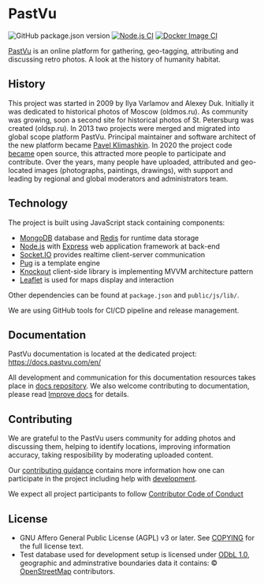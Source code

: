 # PastVu
![GitHub package.json version](https://img.shields.io/github/package-json/v/pastvu/pastvu)
[![Node.js CI](https://github.com/PastVu/pastvu/actions/workflows/node.js.yml/badge.svg)](https://github.com/PastVu/pastvu/actions/workflows/node.js.yml)
[![Docker Image CI](https://github.com/PastVu/pastvu/actions/workflows/docker-image.yml/badge.svg)](https://github.com/PastVu/pastvu/actions/workflows/docker-image.yml)

[PastVu](https://pastvu.com/) is an online platform for gathering, geo-tagging, attributing and discussing retro photos. A look at the history of humanity habitat.

## History

This project was started in 2009 by Ilya Varlamov and Alexey Duk. Initially it
was dedicated to historical photos of Moscow (oldmos.ru). As community was
growing, soon a second site for historical photos of St. Petersburg was
created (oldsp.ru). In 2013 two projects were merged and migrated into global
scope platform PastVu. Principal maintainer and software architect of the new
platform became [Pavel Klimashkin](https://github.com/klimashkin). In 2020 the
project code [became](https://pastvu.com/news/149) open source, this attracted more
people to participate and contribute. Over the years, many people have
uploaded, attributed and geo-located images (photographs, paintings,
drawings), with support and leading by regional and global moderators and
administrators team.

## Technology

The project is built using JavaScript stack containing components:
* [MongoDB](https://www.mongodb.com/) database and [Redis](https://redis.io/) for runtime data storage
* [Node.js](https://nodejs.org/en/) with [Express](https://expressjs.com) web application framework at back-end
* [Socket.IO](https://socket.io/) provides realtime client-server communication
* [Pug](https://pugjs.org) is a template engine
* [Knockout](https://knockoutjs.com/) client-side library is implementing MVVM architecture pattern
* [Leaflet](https://leafletjs.com/) is used for maps display and interaction

Other dependencies can be found at `package.json` and `public/js/lib/`.

We are using GitHub tools for CI/CD pipeline and release management.

## Documentation

PastVu documentation is located at the dedicated project: https://docs.pastvu.com/en/

All development and communication for this documentation resources takes place in [docs repository](https://github.com/PastVu/docs). We also welcome contributing to documentation, please read [Improve docs](https://docs.pastvu.com/en/contributing/docs) for details.

## Contributing

We are grateful to the PastVu users community for adding photos and discussing
them, helping to identify locations, improving information accuracy, taking
resposibility by moderating uploaded content.

Our [contributing guidance](https://docs.pastvu.com/en/contributing) contains more information how one can participate in the project including help with [development](https://docs.pastvu.com/en/contributing#development).

We expect all project participants to follow [Contributor Code of Conduct](CODE_OF_CONDUCT.md)

## License

* GNU Affero General Public License (AGPL) v3 or later. See [COPYING](https://github.com/pastvu/pastvu/blob/master/COPYING) for the full license text.
* Test database used for development setup is licensed under [ODbL 1.0](https://opendatacommons.org/licenses/odbl/summary/), geographic and adminstrative boundaries data it contains: © [OpenStreetMap](https://www.openstreetmap.org/copyright) contributors.

